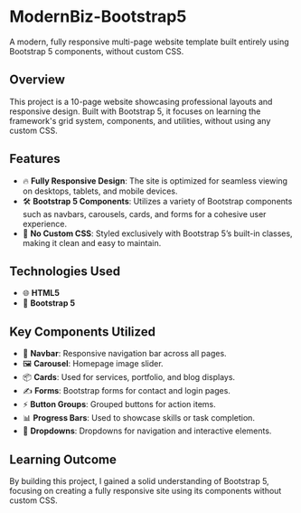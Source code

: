 # **ModernBiz-Bootstrap5**  
A modern, fully responsive multi-page website template built entirely using Bootstrap 5 components, without custom CSS.

## **Overview**  
This project is a 10-page website showcasing professional layouts and responsive design. Built with Bootstrap 5, it focuses on learning the framework's grid system, components, and utilities, without using any custom CSS.


## **Features**  
- 🔥 **Fully Responsive Design**: The site is optimized for seamless viewing on desktops, tablets, and mobile devices.  
- 🛠️ **Bootstrap 5 Components**: Utilizes a variety of Bootstrap components such as navbars, carousels, cards, and forms for a cohesive user experience.  
- 🚀 **No Custom CSS**: Styled exclusively with Bootstrap 5’s built-in classes, making it clean and easy to maintain.

## **Technologies Used**  
- 🌐 **HTML5**  
- 🎨 **Bootstrap 5**

## **Key Components Utilized**  
- 📂 **Navbar**: Responsive navigation bar across all pages.  
- 🖼️ **Carousel**: Homepage image slider.  
- 📦 **Cards**: Used for services, portfolio, and blog displays.  
- ✍️ **Forms**: Bootstrap forms for contact and login pages.
- ⚡ **Button Groups**: Grouped buttons for action items.  
- 📊 **Progress Bars**: Used to showcase skills or task completion.  
- 🔽 **Dropdowns**: Dropdowns for navigation and interactive elements.

## **Learning Outcome**  
By building this project, I gained a solid understanding of Bootstrap 5, focusing on creating a fully responsive site using its components without custom CSS.
